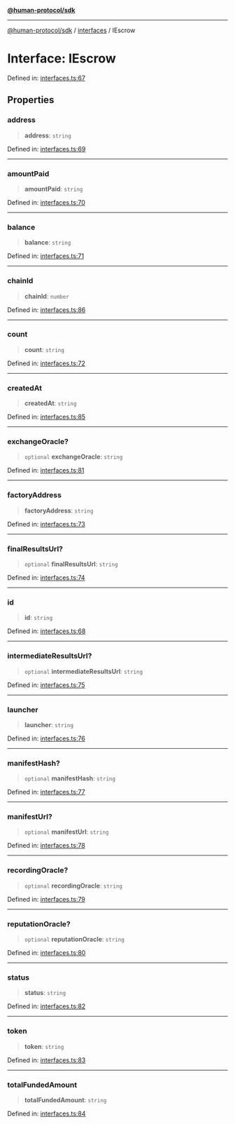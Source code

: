 [**@human-protocol/sdk**](../../README.md)

***

[@human-protocol/sdk](../../modules.md) / [interfaces](../README.md) / IEscrow

# Interface: IEscrow

Defined in: [interfaces.ts:67](https://github.com/humanprotocol/human-protocol/blob/4f9f4810c9c1a654191936e19a0b74f958029c9b/packages/sdk/typescript/human-protocol-sdk/src/interfaces.ts#L67)

## Properties

### address

> **address**: `string`

Defined in: [interfaces.ts:69](https://github.com/humanprotocol/human-protocol/blob/4f9f4810c9c1a654191936e19a0b74f958029c9b/packages/sdk/typescript/human-protocol-sdk/src/interfaces.ts#L69)

***

### amountPaid

> **amountPaid**: `string`

Defined in: [interfaces.ts:70](https://github.com/humanprotocol/human-protocol/blob/4f9f4810c9c1a654191936e19a0b74f958029c9b/packages/sdk/typescript/human-protocol-sdk/src/interfaces.ts#L70)

***

### balance

> **balance**: `string`

Defined in: [interfaces.ts:71](https://github.com/humanprotocol/human-protocol/blob/4f9f4810c9c1a654191936e19a0b74f958029c9b/packages/sdk/typescript/human-protocol-sdk/src/interfaces.ts#L71)

***

### chainId

> **chainId**: `number`

Defined in: [interfaces.ts:86](https://github.com/humanprotocol/human-protocol/blob/4f9f4810c9c1a654191936e19a0b74f958029c9b/packages/sdk/typescript/human-protocol-sdk/src/interfaces.ts#L86)

***

### count

> **count**: `string`

Defined in: [interfaces.ts:72](https://github.com/humanprotocol/human-protocol/blob/4f9f4810c9c1a654191936e19a0b74f958029c9b/packages/sdk/typescript/human-protocol-sdk/src/interfaces.ts#L72)

***

### createdAt

> **createdAt**: `string`

Defined in: [interfaces.ts:85](https://github.com/humanprotocol/human-protocol/blob/4f9f4810c9c1a654191936e19a0b74f958029c9b/packages/sdk/typescript/human-protocol-sdk/src/interfaces.ts#L85)

***

### exchangeOracle?

> `optional` **exchangeOracle**: `string`

Defined in: [interfaces.ts:81](https://github.com/humanprotocol/human-protocol/blob/4f9f4810c9c1a654191936e19a0b74f958029c9b/packages/sdk/typescript/human-protocol-sdk/src/interfaces.ts#L81)

***

### factoryAddress

> **factoryAddress**: `string`

Defined in: [interfaces.ts:73](https://github.com/humanprotocol/human-protocol/blob/4f9f4810c9c1a654191936e19a0b74f958029c9b/packages/sdk/typescript/human-protocol-sdk/src/interfaces.ts#L73)

***

### finalResultsUrl?

> `optional` **finalResultsUrl**: `string`

Defined in: [interfaces.ts:74](https://github.com/humanprotocol/human-protocol/blob/4f9f4810c9c1a654191936e19a0b74f958029c9b/packages/sdk/typescript/human-protocol-sdk/src/interfaces.ts#L74)

***

### id

> **id**: `string`

Defined in: [interfaces.ts:68](https://github.com/humanprotocol/human-protocol/blob/4f9f4810c9c1a654191936e19a0b74f958029c9b/packages/sdk/typescript/human-protocol-sdk/src/interfaces.ts#L68)

***

### intermediateResultsUrl?

> `optional` **intermediateResultsUrl**: `string`

Defined in: [interfaces.ts:75](https://github.com/humanprotocol/human-protocol/blob/4f9f4810c9c1a654191936e19a0b74f958029c9b/packages/sdk/typescript/human-protocol-sdk/src/interfaces.ts#L75)

***

### launcher

> **launcher**: `string`

Defined in: [interfaces.ts:76](https://github.com/humanprotocol/human-protocol/blob/4f9f4810c9c1a654191936e19a0b74f958029c9b/packages/sdk/typescript/human-protocol-sdk/src/interfaces.ts#L76)

***

### manifestHash?

> `optional` **manifestHash**: `string`

Defined in: [interfaces.ts:77](https://github.com/humanprotocol/human-protocol/blob/4f9f4810c9c1a654191936e19a0b74f958029c9b/packages/sdk/typescript/human-protocol-sdk/src/interfaces.ts#L77)

***

### manifestUrl?

> `optional` **manifestUrl**: `string`

Defined in: [interfaces.ts:78](https://github.com/humanprotocol/human-protocol/blob/4f9f4810c9c1a654191936e19a0b74f958029c9b/packages/sdk/typescript/human-protocol-sdk/src/interfaces.ts#L78)

***

### recordingOracle?

> `optional` **recordingOracle**: `string`

Defined in: [interfaces.ts:79](https://github.com/humanprotocol/human-protocol/blob/4f9f4810c9c1a654191936e19a0b74f958029c9b/packages/sdk/typescript/human-protocol-sdk/src/interfaces.ts#L79)

***

### reputationOracle?

> `optional` **reputationOracle**: `string`

Defined in: [interfaces.ts:80](https://github.com/humanprotocol/human-protocol/blob/4f9f4810c9c1a654191936e19a0b74f958029c9b/packages/sdk/typescript/human-protocol-sdk/src/interfaces.ts#L80)

***

### status

> **status**: `string`

Defined in: [interfaces.ts:82](https://github.com/humanprotocol/human-protocol/blob/4f9f4810c9c1a654191936e19a0b74f958029c9b/packages/sdk/typescript/human-protocol-sdk/src/interfaces.ts#L82)

***

### token

> **token**: `string`

Defined in: [interfaces.ts:83](https://github.com/humanprotocol/human-protocol/blob/4f9f4810c9c1a654191936e19a0b74f958029c9b/packages/sdk/typescript/human-protocol-sdk/src/interfaces.ts#L83)

***

### totalFundedAmount

> **totalFundedAmount**: `string`

Defined in: [interfaces.ts:84](https://github.com/humanprotocol/human-protocol/blob/4f9f4810c9c1a654191936e19a0b74f958029c9b/packages/sdk/typescript/human-protocol-sdk/src/interfaces.ts#L84)
